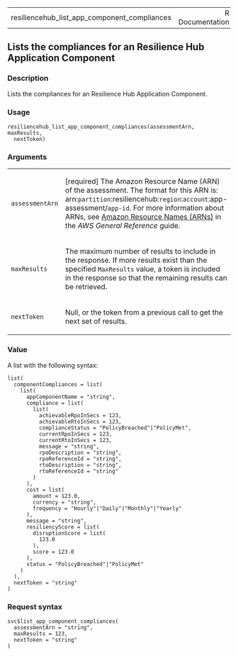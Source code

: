 <table style="width: 100%;">
<tbody>
<tr class="odd">
<td>resiliencehub_list_app_component_compliances</td>
<td style="text-align: right;">R Documentation</td>
</tr>
</tbody>
</table>

## Lists the compliances for an Resilience Hub Application Component

### Description

Lists the compliances for an Resilience Hub Application Component.

### Usage

    resiliencehub_list_app_component_compliances(assessmentArn, maxResults,
      nextToken)

### Arguments

<table>
<colgroup>
<col style="width: 35%" />
<col style="width: 65%" />
</colgroup>
<tbody>
<tr class="odd">
<td><code
id="resiliencehub_list_app_component_compliances_:_assessmentArn">assessmentArn</code></td>
<td><p>[required] The Amazon Resource Name (ARN) of the assessment. The
format for this ARN is:
arn:<code>partition</code>:resiliencehub:<code>region</code>:<code>account</code>:app-assessment/<code>app-id</code>.
For more information about ARNs, see <a
href="https://docs.aws.amazon.com/IAM/latest/UserGuide/reference-arns.html">Amazon
Resource Names (ARNs)</a> in the <em>AWS General Reference</em>
guide.</p></td>
</tr>
<tr class="even">
<td><code
id="resiliencehub_list_app_component_compliances_:_maxResults">maxResults</code></td>
<td><p>The maximum number of results to include in the response. If more
results exist than the specified <code>MaxResults</code> value, a token
is included in the response so that the remaining results can be
retrieved.</p></td>
</tr>
<tr class="odd">
<td><code
id="resiliencehub_list_app_component_compliances_:_nextToken">nextToken</code></td>
<td><p>Null, or the token from a previous call to get the next set of
results.</p></td>
</tr>
</tbody>
</table>

### Value

A list with the following syntax:

    list(
      componentCompliances = list(
        list(
          appComponentName = "string",
          compliance = list(
            list(
              achievableRpoInSecs = 123,
              achievableRtoInSecs = 123,
              complianceStatus = "PolicyBreached"|"PolicyMet",
              currentRpoInSecs = 123,
              currentRtoInSecs = 123,
              message = "string",
              rpoDescription = "string",
              rpoReferenceId = "string",
              rtoDescription = "string",
              rtoReferenceId = "string"
            )
          ),
          cost = list(
            amount = 123.0,
            currency = "string",
            frequency = "Hourly"|"Daily"|"Monthly"|"Yearly"
          ),
          message = "string",
          resiliencyScore = list(
            disruptionScore = list(
              123.0
            ),
            score = 123.0
          ),
          status = "PolicyBreached"|"PolicyMet"
        )
      ),
      nextToken = "string"
    )

### Request syntax

    svc$list_app_component_compliances(
      assessmentArn = "string",
      maxResults = 123,
      nextToken = "string"
    )
